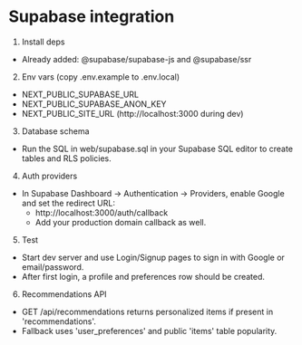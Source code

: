 Supabase integration
====================

1) Install deps
- Already added: @supabase/supabase-js and @supabase/ssr

2) Env vars (copy .env.example to .env.local)
- NEXT_PUBLIC_SUPABASE_URL
- NEXT_PUBLIC_SUPABASE_ANON_KEY
- NEXT_PUBLIC_SITE_URL (http://localhost:3000 during dev)

3) Database schema
- Run the SQL in web/supabase.sql in your Supabase SQL editor to create tables and RLS policies.

4) Auth providers
- In Supabase Dashboard → Authentication → Providers, enable Google and set the redirect URL:
  - http://localhost:3000/auth/callback
  - Add your production domain callback as well.

5) Test
- Start dev server and use Login/Signup pages to sign in with Google or email/password.
- After first login, a profile and preferences row should be created.

6) Recommendations API
- GET /api/recommendations returns personalized items if present in 'recommendations'.
- Fallback uses 'user_preferences' and public 'items' table popularity.
